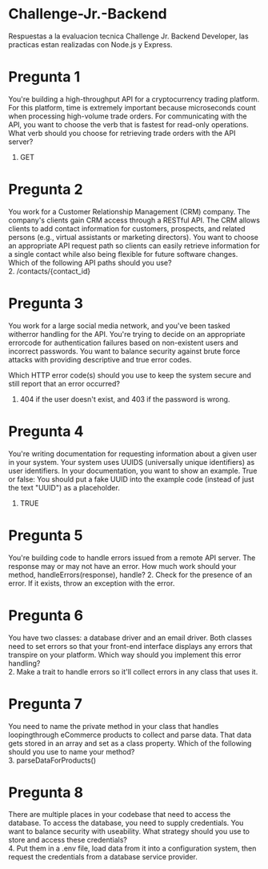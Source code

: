 # Challenge-Jr.-Backend
Respuestas a la evaluacion tecnica Challenge Jr. Backend Developer, las practicas estan realizadas con Node.js y Express.

# Pregunta 1
You're building a high-throughput API for a cryptocurrency trading platform. For this platform, time is extremely important because microseconds count when processing high-volume trade orders. For communicating with the API, you want to choose the verb that is fastest for read-only operations.  
What verb should you choose for retrieving trade orders with the API
server?              
 1. GET
# Pregunta 2
You work for a Customer Relationship Management (CRM) company. The company's clients gain CRM access through a RESTful API. The CRM allows clients to add contact information for customers, prospects, and related persons (e.g., virtual assistants or marketing directors). You want to choose an appropriate API request path so clients can easily retrieve information for a single contact while also being flexible for future software changes.   
Which of the following API paths should you use?  
2. /contacts/{contact_id}
# Pregunta 3
You work for a large social media network, and you've been tasked witherror handling for the API. You're trying to decide on an appropriate errorcode for authentication failures based on non-existent users and incorrect passwords. You want to balance security against brute force attacks with providing descriptive and true error codes.

Which HTTP error code(s) should you use to keep the system secure and still report that an error occurred?
1. 404 if the user doesn't exist, and 403 if the password is wrong.
# Pregunta 4
You're writing documentation for requesting information about a given user in your system. Your system uses UUIDS (universally unique identifiers) as user identifiers. In your documentation, you want to show an example.
True or false: You should put a fake UUID into the example code (instead of just the text "UUID") as a placeholder.
1. TRUE
# Pregunta 5
You're building code to handle errors issued from a remote API server. The response may or may not have an error.
How much work should your method, handleErrors(response),
handle?
2. Check for the presence of an error. If it exists, throw an exception with the error.
# Pregunta 6
You have two classes: a database driver and an email driver. Both classes need to set errors so that your front-end interface displays any errors that transpire on your platform.
Which way should you implement this error handling?  
2. Make a trait to handle errors so it'll collect errors in any class that uses it.
# Pregunta 7
You need to name the private method in your class that handles loopingthrough eCommerce products to collect and parse data. That data gets stored in an array and set as a class property.
Which of the following should you use to name your method?  
3. parseDataForProducts()
# Pregunta 8
There are multiple places in your codebase that need to access the
database. To access the database, you need to supply credentials. You
want to balance security with useability.
What strategy should you use to store and access these credentials?  
4. Put them in a .env file, load data from it into a configuration system, then request the credentials from a database service provider.
